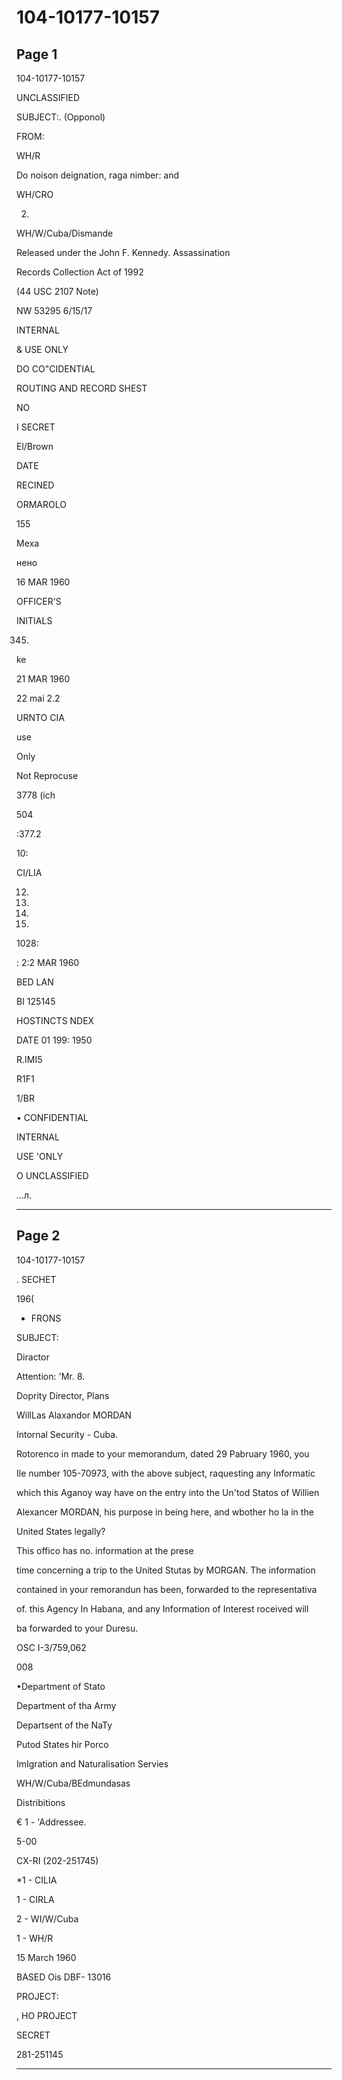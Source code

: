 # 104-10177-10157

## Page 1

104-10177-10157

UNCLASSIFIED

SUBJECT:. (Opponol)

FROM:

WH/R

Do noison deignation, raga nimber: and

WH/CRO

2.

WH/W/Cuba/Dismande

Released under the John F. Kennedy. Assassination

Records Collection Act of 1992

(44 USC 2107 Note)

NW 53295 6/15/17

INTERNAL

& USE ONLY

DO CO"CIDENTIAL

ROUTING AND RECORD SHEST

NO

I SECRET

El/Brown

DATE

RECINED

ORMAROLO

155

Mexa

нено

16 MAR 1960

OFFICER'S

INITIALS

345)

ke

21 MAR 1960

22 mai 2.2

URNTO CIA

use

Only

Not Reprocuse

3778 (ich

504

:377.2

10:

CI/LIA

12.

13.

14.

13.

1028:

: 2:2 MAR 1960

BED LAN

BI 125145

HOSTINCTS NDEX

DATE 01 199: 1950

R.IMI5

R1F1

1/BR

• CONFIDENTIAL

INTERNAL

USE 'ONLY

O UNCLASSIFIED

...л.

---

## Page 2

104-10177-10157

. SECHET

196(

* FRONS

SUBJECT:

Diractor

Attention: 'Mr. 8.

Doprity Director, Plans

WillLas Alaxandor MORDAN

Intornal Security - Cuba.

Rotorenco in made to your memorandum, dated 29 Pabruary 1960, you

Ile number 105-70973, with the above subject, raquesting any Informatic

which this Aganoy way have on the entry into the Un'tod Statos of Willien

Alexancer MORDAN, his purpose in being here, and wbother ho la in the

United States legally?

This offico has no. information at the prese

time concerning a trip to the United Stutas by MORGAN. The information

contained in your remorandun has been, forwarded to the representativa

of. this Agency In Habana, and any Information of Interest roceived will

ba forwarded to your Duresu.

OSC I-3/759,062

008

•Department of Stato

Department of tha Army

Departsent of the NaTy

Putod States hir Porco

ImIgration and Naturalisation Servies

WH/W/Cuba/BEdmundasas

Distribitions

€ 1 - 'Addressee.

5-00

CX-RI (202-251745)

*1 - CILIA

1 - CIRLA

2 - WI/W/Cuba

1 - WH/R

15 March 1960

BASED Ois DBF- 13016

PROJECT:

, HO PROJECT

SECRET

281-251145

---

